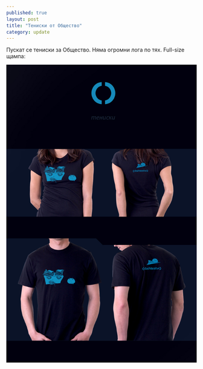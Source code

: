```yaml
---
published: true
layout: post
title: "Тениски от Общество"
category: update
---
```


Пускат се тениски за Общество. Няма огромни лога по тях. Full-size щампа:

[![Щампа на тениските за Общество](media/teniski.jpg)](media/teniski.jpg)
